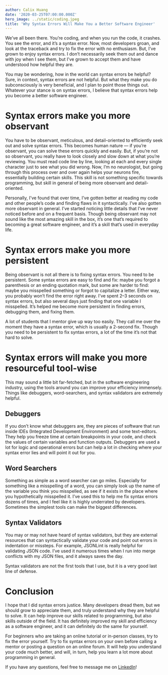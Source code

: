 ```yaml
---
author: Calix Huang
date: '2020-03-25T07:00:00.000Z'
hero_image: ../static/coding.jpeg
title: 'Why Syntax Errors Will Make You a Better Software Engineer'
---
```


We’ve all been there. You’re coding, and when you run the code, it crashes. You see the error, and it’s a syntax error. Now, most developers groan, and look at the traceback and try to fix the error with no enthusiasm. But, I’ve grown to enjoy syntax errors. I don’t necessarily seek them out and dance with joy when I see them, but I’ve grown to accept them and have understood how helpful they are.

You may be wondering, how in the world can syntax errors be helpful? Sure, in context, syntax errors are not helpful. But what they make you do subconsciously is very beneficial, and I plan to point those things out.
Whatever your stance is on syntax errors, I believe that syntax errors help you become a better software engineer.

# Syntax errors make you more observant

You have to be observant, meticulous, and detail-oriented to efficiently seek out and solve syntax errors. This becomes human nature — if you’re observant, you can solve these errors quickly and easily. But, if you’re not so observant, you really have to look closely and slow down at what you’re reviewing. You must read code line by line, looking at each and every single character just to see what you did wrong. Now, I’m no neurologist, but going through this process over and over again helps your neurons fire, essentially building certain skills. This skill is not something specific towards programming, but skill in general of being more observant and detail-oriented.

Personally, I’ve found that over time, I’ve gotten better at reading my code and other people’s code and finding flaws in it syntactically. I’ve also gotten more observant in general. I’ve started noticing little details that I’ve never noticed before and on a frequent basis. Though being observant may not sound like the most amazing skill in the box, it’s one that’s required to becoming a great software engineer, and it’s a skill that’s used in everyday life.

# Syntax errors make you more persistent

Being observant is not all there is to fixing syntax errors. You need to be persistent. Some syntax errors are easy to find and fix: maybe you forgot a parenthesis or an ending quotation mark, but some are harder to find: maybe you misspelled something or forgot to capitalize a letter. Either way, you probably won’t find the error right away. I’ve spent 2–3 seconds on syntax errors, but also several days just finding that one variable I misspelled. It’s helped me become more persistent in finding errors, debugging them, and fixing them.

A lot of students that I mentor give up way too easily. They call me over the moment they have a syntax error, which is usually a 2-second fix. Though you need to be persistent to fix syntax errors, a lot of the time it’s not that hard to solve.

# Syntax errors will make you more resourceful tool-wise

This may sound a little bit far-fetched, but in the software engineering industry, using the tools around you can improve your efficiency immensely. Things like debuggers, word-searchers, and syntax validators are extremely helpful.

## Debuggers
If you don’t know what debuggers are, they are pieces of software that run inside IDEs (Integrated Development Environment) and some text-editors. They help you freeze time at certain breakpoints in your code, and check the values of certain variables and function outputs. Debuggers are used a lot for logic and operational errors but can help a lot in checking where your syntax error lies and will point it out for you.

## Word Searchers
Something as simple as a word searcher can go miles. Especially for something like a misspelling of a word, you can simply look up the name of the variable you think you misspelled, as see if it exists in the place where you hypothetically misspelled it. I’ve used this to help me fix syntax errors dozens of times, and I feel like it is highly underrated by developers. Sometimes the simplest tools can make the biggest differences.

## Syntax Validators
You may or may not have heard of syntax validators, but they are external resources that can syntactically validate your code and point out errors in indentation or missteps. For example, JSONLint is really helpful for validating JSON code. I’ve used it numerous times when I run into merge conflicts with my JSON files, and it always saves the day.

Syntax validators are not the first tools that I use, but it is a very good last line of defense.

# Conclusion

I hope that I did syntax errors justice. Many developers dread them, but we should grow to appreciate them, and truly understand why they are helpful to solve. It can help improve our skills related to programming, but also skills outside of the field. It has definitely improved my skill and efficiency as a software engineer, and it can definitely do the same for yourself.

For beginners who are taking an online tutorial or in-person classes, try to fix the error yourself. Try to fix syntax errors on your own before calling a mentor or posting a question on an online forum. It will help you understand your code much better, and will, in turn, help you learn a lot more about programming in general.

If you have any questions, feel free to message me on [LinkedIn](https://www.linkedin.com/in/calix-huang/)!
